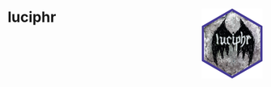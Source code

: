 # luciphr <a href='https://tidyverse.tidyverse.org'><img src='man/figures/logo.png' align="right" height="138.5" /></a>
